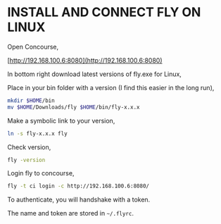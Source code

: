 # INSTALL AND CONNECT FLY ON LINUX

Open Concourse,

[http://192.168.100.6:8080](http://192.168.100.6:8080)

In bottom right download latest versions of fly.exe for Linux,

Place in your bin folder with a version (I
find this easier in the long run),

```bash
mkdir $HOME/bin
mv $HOME/Downloads/fly $HOME/bin/fly-x.x.x
```

Make a symbolic link to your version,

```bash
ln -s fly-x.x.x fly
```

Check version,

```bash
fly -version
```

Login fly to concourse,

```bash
fly -t ci login -c http://192.168.100.6:8080/
```

To authenticate, you will handshake with a token.

The name and token are stored in `~/.flyrc`.
